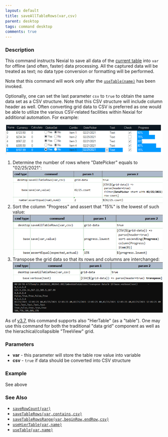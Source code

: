 ```yaml
---
layout: default
title: saveAllTableRows(var,csv)
parent: desktop
tags: command desktop
comments: true
---
```


### Description
This command instructs Nexial to save all data of the [current table](useTable(var,name)) into `var` for offline 
(and often, faster) data processing. All the captured data will be treated as text; no data type conversion or 
formatting will be performed.

Note that this command will work only after the [`useTable(name)`](useTable(var,name)) has been invoked.

Optionally, one can set the last parameter `csv` to `true` to obtain the same data set as a CSV structure. Note that
this CSV structure will include column header as well. Often converting grid data to CSV is preferred as one would be
able to utilize the various CSV-related facilities within Nexial for additional automation. For example:

![](image/saveAllTableRows_01.png)

1. Determine the number of rows where "DatePicker" equals to "02/25/2021":<br/>
   ![](image/saveAllTableRows_02.png)
2. Sort the column "Progress" and assert that "15%" is the lowest of such value:
   ![](image/saveAllTableRows_03.png)
3. Transpose the grid data so that its rows and columns are interchanged:
   ![](image/saveAllTableRows_04.png)<br/>
   ![](image/saveAllTableRows_05.png)<br/>
    
As of [v3.7](../../release/nexial-core-v3.7.changelog), this command supports also "HierTable" (as a "table"). One may 
use this command for both the traditional "data grid" component as well as the hierachical/collapsible "TreeView" grid.


### Parameters
- **var** - this parameter will store the table row value into variable
- **csv** - `true` if data should be converted into CSV structure

### Example
See above


### See Also
- [`saveRowCount(var)`](saveRowCount(var))
- [`saveTableRows(var,contains,csv)`](saveTableRows(var,contains,csv))
- [`saveTableRowsRange(var,beginRow,endRow,csv)`](saveTableRowsRange(var,beginRow,endRow,csv))
- [`useHierTable(var,name)`](useHierTable(var,name))
- [`useTable(var,name)`](useTable(var,name))
